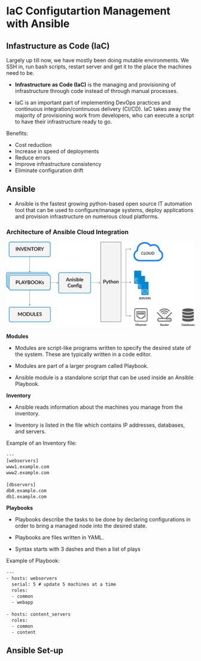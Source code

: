 # IaC Configutartion Management with Ansible

## Infastructure as Code (IaC)
Largely up till now, we have mostly been doing mutable environments. We SSH in, run bash scripts, restart server and get it to the place the machines need to be.

- **Infrastructure as Code (IaC)** is the managing and provisioning of infrastructure through code instead of through manual processes. 

- IaC is an important part of implementing DevOps practices and continuous integration/continuous delivery (CI/CD). IaC takes away the majority of provisioning work from developers, who can execute a script to have their infrastructure ready to go.  

Benefits:
- Cost reduction
- Increase in speed of deployments
- Reduce errors 
- Improve infrastructure consistency
- Eliminate configuration drift


## Ansible 
- Ansible is the fastest growing python-based open source IT automation tool that can be used to configure/manage systems, deploy applications and provision infrastructure on numerous cloud platforms. 

### Architecture of Ansible Cloud Integration
![img](img/Ansible_Diagram2-16-1536x692.png)

**Modules**
- Modules are script-like programs written to specify the desired state of the system. These are typically written in a code editor. 

- Modules are part of a larger program called Playbook. 

-  Ansible module is a standalone script that can be used inside an Ansible Playbook.

**Inventory**
- Ansible reads information about the machines you manage from the inventory. 

- Inventory is listed in the file which contains IP addresses, databases, and servers.

Example of an Inventory file:
```
---
[webservers]
www1.example.com
www2.example.com

[dbservers]
db0.example.com
db1.example.com
```

**Playbooks**
- Playbooks describe the tasks to be done by declaring configurations in order to bring a managed node into the desired state.

- Playbooks are files written in YAML.

- Syntax starts with 3 dashes and then a list of plays

Example of Playbook:
```
---
- hosts: webservers
  serial: 5 # update 5 machines at a time
  roles:
  - common
  - webapp

- hosts: content_servers
  roles:
  - common
  - content

```

## Ansible Set-up
